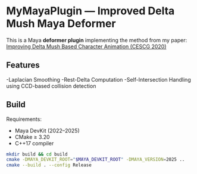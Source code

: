 # MyMayaPlugin — Improved Delta Mush Maya Deformer

This is a Maya **deformer plugin** implementing the method from my paper:
[Improving Delta Mush Based Character Animation (CESCG 2020)](https://cescg.org/cescg_submission/improving-delta-mush-based-character-animation/)

## Features
-Laplacian Smoothing
-Rest-Delta Computation
-Self-Intersection Handling using CCD-based collision detection


## Build
Requirements:
- Maya DevKit (2022–2025)
- CMake ≥ 3.20
- C++17 compiler

```bash
mkdir build && cd build
cmake -DMAYA_DEVKIT_ROOT="$MAYA_DEVKIT_ROOT" -DMAYA_VERSION=2025 ..
cmake --build . --config Release

